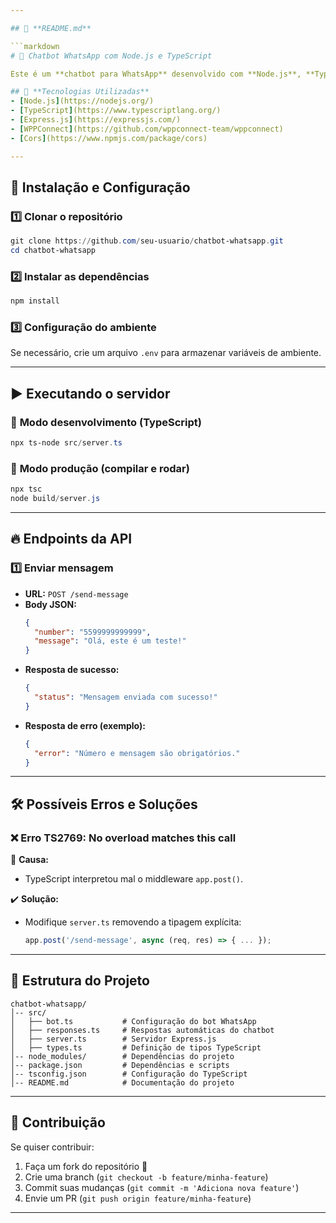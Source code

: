 ```yaml
---

## 📜 **README.md**

```markdown
# 🤖 Chatbot WhatsApp com Node.js e TypeScript

Este é um **chatbot para WhatsApp** desenvolvido com **Node.js**, **TypeScript** e **wppconnect**. Ele permite o envio e recebimento de mensagens automatizadas.

## 📌 **Tecnologias Utilizadas**
- [Node.js](https://nodejs.org/)
- [TypeScript](https://www.typescriptlang.org/)
- [Express.js](https://expressjs.com/)
- [WPPConnect](https://github.com/wppconnect-team/wppconnect)
- [Cors](https://www.npmjs.com/package/cors)

---
```


## 🚀 **Instalação e Configuração**

### 1️⃣ **Clonar o repositório**
```powershell
git clone https://github.com/seu-usuario/chatbot-whatsapp.git
cd chatbot-whatsapp
```

### 2️⃣ **Instalar as dependências**
```powershell
npm install
```

### 3️⃣ **Configuração do ambiente**
Se necessário, crie um arquivo `.env` para armazenar variáveis de ambiente.

---

## ▶️ **Executando o servidor**
### 📌 **Modo desenvolvimento (TypeScript)**
```powershell
npx ts-node src/server.ts
```

### 📌 **Modo produção (compilar e rodar)**
```powershell
npx tsc
node build/server.js
```

---

## 🔥 **Endpoints da API**
### 1️⃣ **Enviar mensagem**
- **URL:** `POST /send-message`
- **Body JSON:**
  ```json
  {
    "number": "5599999999999",
    "message": "Olá, este é um teste!"
  }
  ```
- **Resposta de sucesso:**
  ```json
  {
    "status": "Mensagem enviada com sucesso!"
  }
  ```
- **Resposta de erro (exemplo):**
  ```json
  {
    "error": "Número e mensagem são obrigatórios."
  }
  ```

---

## 🛠 **Possíveis Erros e Soluções**
### ❌ **Erro TS2769: No overload matches this call**
📌 **Causa:**  
- TypeScript interpretou mal o middleware `app.post()`.  

✔️ **Solução:**  
- Modifique `server.ts` removendo a tipagem explícita:
  ```typescript
  app.post('/send-message', async (req, res) => { ... });
  ```
---

## 📜 **Estrutura do Projeto**
```
chatbot-whatsapp/
│-- src/
│   ├── bot.ts           # Configuração do bot WhatsApp
│   ├── responses.ts     # Respostas automáticas do chatbot
│   ├── server.ts        # Servidor Express.js
│   ├── types.ts         # Definição de tipos TypeScript
│-- node_modules/        # Dependências do projeto
│-- package.json         # Dependências e scripts
│-- tsconfig.json        # Configuração do TypeScript
│-- README.md            # Documentação do projeto
```

---

## 📌 **Contribuição**
Se quiser contribuir:
1. Faça um fork do repositório 🍴
2. Crie uma branch (`git checkout -b feature/minha-feature`)
3. Commit suas mudanças (`git commit -m 'Adiciona nova feature'`)
4. Envie um PR (`git push origin feature/minha-feature`)

---
